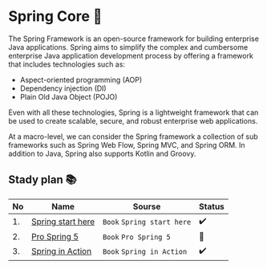 # Spring Core :book:

The Spring Framework is an open-source framework for building enterprise Java applications. Spring aims to simplify the complex and cumbersome enterprise Java application development process by offering a framework that includes technologies such as:

- Aspect-oriented programming (AOP)
- Dependency injection (DI)
- Plain Old Java Object (POJO)

Even with all these technologies, Spring is a lightweight framework that can be used to create scalable, secure, and robust enterprise web applications.

At a macro-level, we can consider the Spring framework a collection of sub frameworks such as Spring Web Flow, Spring MVC, and Spring ORM. In addition to Java, Spring also supports Kotlin and Groovy.

## Stady plan 📚

|No|Name|Sourse|Status|
|--|----|------|------|
|1.|[Spring start here](https://github.com/abbos0123/Spring/tree/main/Spring-Core/Start-Here)|```Book``` ```Spring start here```|✔️|
|2.|[Pro Spring 5](https://github.com/abbos0123/Spring/tree/main/Spring-Core/Pro-Spring-5)|```Book``` ```Pro Spring 5```|📖|
|3.|[Spring in Action](https://github.com/abbos0123/Spring/tree/main/Spring-Core/Spring-In-Action)|```Book``` ```Spring in Action```|✔️|

